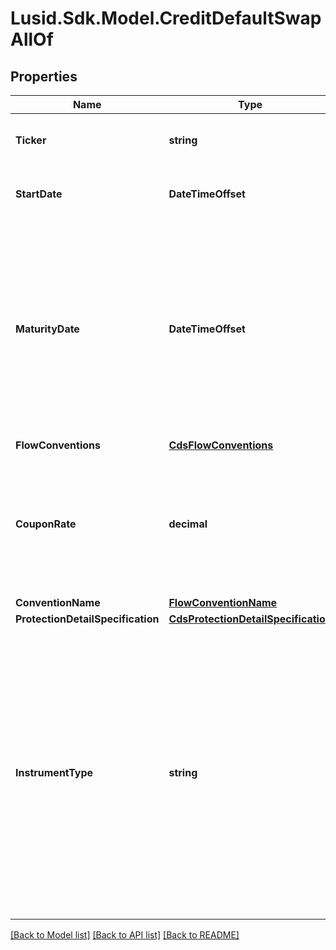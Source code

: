 # Lusid.Sdk.Model.CreditDefaultSwapAllOf

## Properties

Name | Type | Description | Notes
------------ | ------------- | ------------- | -------------
**Ticker** | **string** | A ticker to uniquely specify then entity against which the cds is written | 
**StartDate** | **DateTimeOffset** | The start date of the instrument. This is normally synonymous with the trade-date. | 
**MaturityDate** | **DateTimeOffset** | The final maturity date of the instrument. This means the last date on which the instruments makes a payment of any amount.              For the avoidance of doubt, that is not necessarily prior to its last sensitivity date for the purposes of risk; e.g. instruments such as              Constant Maturity Swaps (CMS) often have sensitivities to rates beyond their last payment date | 
**FlowConventions** | [**CdsFlowConventions**](CdsFlowConventions.md) |  | [optional] 
**CouponRate** | **decimal** | The coupon rate paid on each payment date of the premium leg as a fraction of 100 percent, e.g. \&quot;0.05\&quot; meaning 500 basis points or 5%.              For a standard corporate CDS (North American) this must be either 100bps or 500bps. | 
**ConventionName** | [**FlowConventionName**](FlowConventionName.md) |  | [optional] 
**ProtectionDetailSpecification** | [**CdsProtectionDetailSpecification**](CdsProtectionDetailSpecification.md) |  | 
**InstrumentType** | **string** | The available values are: QuotedSecurity, InterestRateSwap, FxForward, Future, ExoticInstrument, FxOption, CreditDefaultSwap, InterestRateSwaption, Bond, EquityOption, FixedLeg, FloatingLeg, BespokeCashFlowsLeg, Unknown, TermDeposit, ContractForDifference, EquitySwap, CashPerpetual, CapFloor, CashSettled, CdsIndex, Basket, FundingLeg, CrossCurrencySwap, FxSwap, ForwardRateAgreement, SimpleInstrument, Repo, Equity | 

[[Back to Model list]](../README.md#documentation-for-models) [[Back to API list]](../README.md#documentation-for-api-endpoints) [[Back to README]](../README.md)


